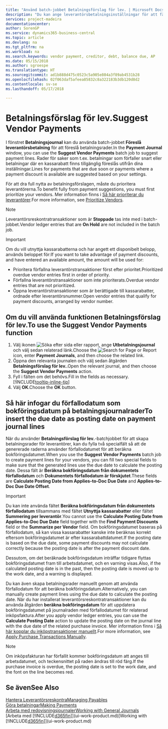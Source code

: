 ```yaml
---
title: "Använd batch-jobbet Betalningsförslag för lev. | Microsoft Docs"
description: "Du kan ange leverantörsbetalningsinställningar för att få förslag till betalningar som förfaller snart eller där en rabatt kan erhållas."
services: project-madeira
documentationcenter: 
author: SorenGP
ms.service: dynamics365-business-central
ms.topic: article
ms.devlang: na
ms.tgt_pltfrm: na
ms.workload: na
ms.search.keywords: vendor payment, creditor, debt, balance due, AP
ms.date: 05/15/2018
ms.author: sgroespe
ms.translationtype: HT
ms.sourcegitcommit: ad1b888d475c0523c5a905e804a3f89ab4531b28
ms.openlocfilehash: 02f063daf5afeea85832c8a322183b3db120d8d2
ms.contentlocale: sv-se
ms.lasthandoff: 05/17/2018

---
```

# <a name="suggest-vendor-payments"></a><span data-ttu-id="ccfff-103">Betalningsförslag för lev.</span><span class="sxs-lookup"><span data-stu-id="ccfff-103">Suggest Vendor Payments</span></span>
<span data-ttu-id="ccfff-104">I fönstret **Betalningsjournal** kan du använda batch-jobbet **Föreslå leverantörsbetalning** för att föreslå betalningsrader.</span><span class="sxs-lookup"><span data-stu-id="ccfff-104">In the **Payment Journal** window, you can use the **Suggest Vendor Payments** batch job to suggest payment lines.</span></span> <span data-ttu-id="ccfff-105">Rader för saker som t.ex. betalningar som förfaller snart eller betalningar där en kassarabatt finns tillgänglig föreslås utifrån dina inställningar.</span><span class="sxs-lookup"><span data-stu-id="ccfff-105">Lines for payments that are due soon or payments where a payment discount is available are suggested based on your settings.</span></span>

<span data-ttu-id="ccfff-106">För att dra full nytta av betalningsförslagen, måste du prioritera leverantörerna.</span><span class="sxs-lookup"><span data-stu-id="ccfff-106">To benefit fully from payment suggestions, you must first prioritize your vendors.</span></span> <span data-ttu-id="ccfff-107">Mer information finns i [Så här prioriterar du leverantörer](purchasing-how-prioritize-vendors.md).</span><span class="sxs-lookup"><span data-stu-id="ccfff-107">For more information, see [Prioritize Vendors](purchasing-how-prioritize-vendors.md).</span></span>  

> [!NOTE]  
> <span data-ttu-id="ccfff-108">Leverantörsreskontratransaktioner som är **Stoppade** tas inte med i batch-jobbet.</span><span class="sxs-lookup"><span data-stu-id="ccfff-108">Vendor ledger entries that are **On Hold** are not included in the batch job.</span></span>  

> [!IMPORTANT]  
>   <span data-ttu-id="ccfff-109">Om du vill utnyttja kassarabatterna och har angett ett disponibelt belopp, används beloppet för:</span><span class="sxs-lookup"><span data-stu-id="ccfff-109">If you want to take advantage of payment discounts, and have entered an available amount, the amount will be used for:</span></span>  

* <span data-ttu-id="ccfff-110">Prioritera förfallna leverantörstransaktioner först efter prioritet.</span><span class="sxs-lookup"><span data-stu-id="ccfff-110">Prioritized overdue vendor entries first in order of priority.</span></span>  
* <span data-ttu-id="ccfff-111">Förfallna leverantörstransaktioner som inte prioriterats.</span><span class="sxs-lookup"><span data-stu-id="ccfff-111">Overdue vendor entries that are not prioritized.</span></span>  
* <span data-ttu-id="ccfff-112">Öppna leverantörstransaktioner som är berättigade till kassarabatter, ordnade efter leverantörsnummer.</span><span class="sxs-lookup"><span data-stu-id="ccfff-112">Open vendor entries that qualify for payment discounts, arranged by vendor number.</span></span>  

## <a name="to-use-the-suggest-vendor-payments-function"></a><span data-ttu-id="ccfff-113">Om du vill använda funktionen Betalningsförslag för lev.</span><span class="sxs-lookup"><span data-stu-id="ccfff-113">To use the Suggest Vendor Payments function</span></span>
1. <span data-ttu-id="ccfff-114">Välj ikonen ![Söka efter sida eller rapport](media/ui-search/search_small.png "Ikonen Söka efter sida eller rapport"), ange **Utbetalningsjournal** och välj sedan relaterad länk.</span><span class="sxs-lookup"><span data-stu-id="ccfff-114">Choose the ![Search for Page or Report](media/ui-search/search_small.png "Search for Page or Report icon") icon, enter **Payment Journals**, and then choose the related link.</span></span>  
2. <span data-ttu-id="ccfff-115">Öppna den relevanta journalen och välj sedan åtgärden **Betalningsförslag för lev.**.</span><span class="sxs-lookup"><span data-stu-id="ccfff-115">Open the relevant journal, and then choose the **Suggest Vendor Payments** action.</span></span>  
3. <span data-ttu-id="ccfff-116">Fyll i fälten om det behövs.</span><span class="sxs-lookup"><span data-stu-id="ccfff-116">Fill in the fields as necessary.</span></span> [!INCLUDE[tooltip-inline-tip](includes/tooltip-inline-tip_md.md)]  
4. <span data-ttu-id="ccfff-117">Välj **OK**.</span><span class="sxs-lookup"><span data-stu-id="ccfff-117">Choose the **OK** button.</span></span>  

## <a name="to-insert-the-due-date-as-posting-date-on-payment-journal-lines"></a><span data-ttu-id="ccfff-118">Så här infogar du förfallodatum som bokföringsdatum på betalningsjournalrader</span><span class="sxs-lookup"><span data-stu-id="ccfff-118">To insert the due date as posting date on payment journal lines</span></span>
<span data-ttu-id="ccfff-119">När du använder **Betalningsförslag för lev.**-batchjobbet för att skapa betalningsrader för leverantörer, kan du fylla två specialfält så att de genererade raderna använder förfallodatumet för att beräkna bokföringsdatumet.</span><span class="sxs-lookup"><span data-stu-id="ccfff-119">When you use the **Suggest Vendor Payments** batch job to create payment lines for your vendors, you can fill two special fields to make sure that the generated lines use the due date to calculate the posting date.</span></span> <span data-ttu-id="ccfff-120">Dessa fält är **Beräkna bokföringsdatum från dokumentets förfallodatum** och **Dokumentets förfallodatum är förskjutet**.</span><span class="sxs-lookup"><span data-stu-id="ccfff-120">These fields are **Calculate Posting Date from Applies-to-Doc Due Date** and **Applies-to-Doc Due Date Offset**.</span></span>  

> [!IMPORTANT]  
>   <span data-ttu-id="ccfff-121">Du kan inte använda fältet **Beräkna bokföringsdatum från dokumentets förfallodatum** tillsammans med fältet **Utnyttja kassarabatter** eller fältet **Summering per leverantör**.</span><span class="sxs-lookup"><span data-stu-id="ccfff-121">You cannot use the **Calculate Posting Date from Applies-to-Doc Due Date** field together with the **Find Payment Discounts** field or the **Summarize per Vendor** field.</span></span> <span data-ttu-id="ccfff-122">Om bokföringsdatumet baseras på förfallodatum, så kan vissa kassarabatter kanske inte beräknas korrekt eftersom bokföringsdatumet är efter kassarabattdatumet.</span><span class="sxs-lookup"><span data-stu-id="ccfff-122">If the posting date is based on the due date, some payment discounts may not calculate correctly because the posting date is after the payment discount date.</span></span>  

<span data-ttu-id="ccfff-123">Dessutom, om det beräknade bokföringsdatum inträffar tidigare flyttas bokföringsdatumet fram till arbetsdatumet, och en varning visas.</span><span class="sxs-lookup"><span data-stu-id="ccfff-123">Also, if the calculated posting date is in the past, then the posting date is moved up to the work date, and a warning is displayed.</span></span>  

<span data-ttu-id="ccfff-124">Du kan även skapa betalningsrader manuellt genom att använda förfallodatum för att beräkna bokföringsdatum.</span><span class="sxs-lookup"><span data-stu-id="ccfff-124">Alternatively, you can manually create payment lines using the due date to calculate the posting date.</span></span> <span data-ttu-id="ccfff-125">När du har installerat leverantörsreskontratransaktioner kan du använda åtgärden **beräkna bokföringsdatum** för att uppdatera bokföringsdatumet på journalraden med förfallodatumet för relaterad inköpsfaktura.</span><span class="sxs-lookup"><span data-stu-id="ccfff-125">After you apply vendor ledger entries, you can use the **Calculate Posting Date** action to update the posting date on the journal line with the due date of the related purchase invoice.</span></span> <span data-ttu-id="ccfff-126">Mer information finns i [Så här kopplar du inköpstransaktioner manuellt](payables-how-apply-purchase-transactions-manually.md).</span><span class="sxs-lookup"><span data-stu-id="ccfff-126">For more information, see [Apply Purchase Transactions Manually](payables-how-apply-purchase-transactions-manually.md).</span></span>  

> [!NOTE]  
>   <span data-ttu-id="ccfff-127">Om inköpsfakturan har förfallit kommer bokföringsdatum att anges till arbetsdatumet, och teckensnittet på raden ändras till röd färg.</span><span class="sxs-lookup"><span data-stu-id="ccfff-127">If the purchase invoice is overdue, the posting date is set to the work date, and the font on the line becomes red.</span></span>  

## <a name="see-also"></a><span data-ttu-id="ccfff-128">Se även</span><span class="sxs-lookup"><span data-stu-id="ccfff-128">See Also</span></span>
[<span data-ttu-id="ccfff-129">Hantera Leverantörsreskontra</span><span class="sxs-lookup"><span data-stu-id="ccfff-129">Managing Payables</span></span>](payables-manage-payables.md)  
[<span data-ttu-id="ccfff-130">Göra betalningar</span><span class="sxs-lookup"><span data-stu-id="ccfff-130">Making Payments</span></span>](payables-make-payments.md)  
[<span data-ttu-id="ccfff-131">Arbeta med redovisningsjournaler</span><span class="sxs-lookup"><span data-stu-id="ccfff-131">Working with General Journals</span></span>](ui-work-general-journals.md)  
<span data-ttu-id="ccfff-132">[Arbeta med [!INCLUDE[d365fin](includes/d365fin_md.md)]](ui-work-product.md)</span><span class="sxs-lookup"><span data-stu-id="ccfff-132">[Working with [!INCLUDE[d365fin](includes/d365fin_md.md)]](ui-work-product.md)</span></span>  

